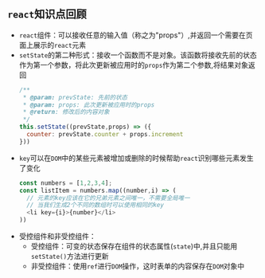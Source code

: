 ## `react`知识点回顾
* `react`组件：可以接收任意的输入值（称之为"props"）,并返回一个需要在页面上展示的`react`元素
* `setState`的第二种形式：接收一个函数而不是对象。该函数将接收先前的状态作为第一个参数，将此次更新被应用时的`props`作为第二个参数,将结果对象返回
  ```js
  /**
   * @param: prevState: 先前的状态
   * @param: props: 此次更新被应用时的props
   * @return: 修改后的内容对象
   */
  this.setState((prevState,props) => ({
    counter: prevState.counter + props.increment
  }))
  ```
* `key`可以在`DOM`中的某些元素被增加或删除的时候帮助`react`识别哪些元素发生了变化
  ```js
  const numbers = [1,2,3,4];
  const listItem = numbers.map((number,i) => (
    // 元素的key应该在它的兄弟元素之间唯一，不需要全局唯一
    // 当我们生成2个不同的数组时可以使用相同的key
    <li key={i}>{number}</li>
  ))
  ```
* 受控组件和非受控组件：
  * 受控组件：可变的状态保存在组件的状态属性(`state`)中,并且只能用`setState()`方法进行更新
  * 非受控组件：使用`ref`进行`DOM`操作，这时表单的内容保存在`DOM`对象中
